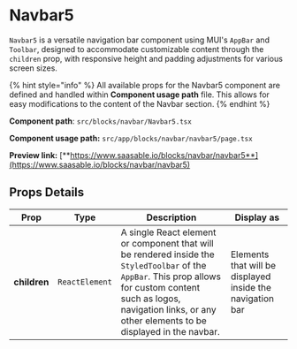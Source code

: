 # Navbar5

`Navbar5` is a versatile navigation bar component using MUI's `AppBar` and `Toolbar`, designed to accommodate customizable content through the `children` prop, with responsive height and padding adjustments for various screen sizes.

{% hint style="info" %}
All available props for the Navbar5 component are defined and handled within **Component usage path** file. This allows for easy modifications to the content of the Navbar section.
{% endhint %}

**Component path**: `src/blocks/navbar/Navbar5.tsx`

**Component usage path:**  `src/app/blocks/navbar/navbar5/page.tsx`

**Preview link:** [**https://www.saasable.io/blocks/navbar/navbar5**](https://www.saasable.io/blocks/navbar/navbar5)

## Props Details

| Prop         | Type           | Description                                                                                                                                                                                                                     | Display as                                                |
| ------------ | -------------- | ------------------------------------------------------------------------------------------------------------------------------------------------------------------------------------------------------------------------------- | --------------------------------------------------------- |
| **children** | `ReactElement` | A single React element or component that will be rendered inside the `StyledToolbar` of the `AppBar`. This prop allows for custom content such as logos, navigation links, or any other elements to be displayed in the navbar. | Elements that will be displayed inside the navigation bar |
